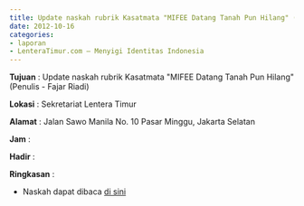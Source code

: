 ```yaml
---
title: Update naskah rubrik Kasatmata "MIFEE Datang Tanah Pun Hilang" (Penulis - Fajar Riadi)
date: 2012-10-16
categories:
- laporan
- LenteraTimur.com – Menyigi Identitas Indonesia
---
```


**Tujuan** : Update naskah rubrik Kasatmata "MIFEE Datang Tanah Pun Hilang" (Penulis - Fajar Riadi)

**Lokasi** : Sekretariat Lentera Timur 

**Alamat** : Jalan Sawo Manila No. 10 Pasar Minggu, Jakarta Selatan

**Jam** : 

**Hadir** :  


**Ringkasan** : 
* Naskah dapat dibaca [di sini](http://www.lenteratimur.com/2012/10/mifee-datang-tanah-pun-hilang/)
